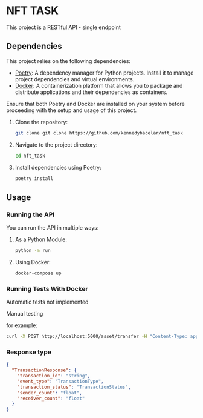 # NFT TASK

This project is a RESTful API - single endpoint

## Dependencies

This project relies on the following dependencies:

- [Poetry](https://python-poetry.org/): A dependency manager for Python projects. Install it to manage project dependencies and virtual environments.
- [Docker](https://www.docker.com/): A containerization platform that allows you to package and distribute applications and their dependencies as containers.

Ensure that both Poetry and Docker are installed on your system before proceeding with the setup and usage of this project.

1. Clone the repository:

   ```bash
   git clone git clone https://github.com/kennedybacelar/nft_task

2. Navigate to the project directory:

    ```bash
    cd nft_task
    
3. Install dependencies using Poetry:

    ```bash
    poetry install

## Usage


### Running the API

You can run the API in multiple ways:

1. As a Python Module:

    ```bash
    python -m run

2. Using Docker:

    ```bash
    docker-compose up

### Running Tests With Docker

Automatic tests not implemented

Manual testing 

for example:

```bash
curl -X POST http://localhost:5000/asset/transfer -H "Content-Type: application/json" -d '{"token_id": 123456, "blockchain_symbol": "bnb", "from_address": "0x1a2b3c4d5e6f7a8b9c0d1e2f3a4b5c6d7aaabbb1", "to_address": "0x1a2b3c4d5e6f7a8b9c0d1e2f3a4b5c6d7cccddd2"}'
```

### Response type

```json
{
  "TransactionResponse": {
    "transaction_id": "string",
    "event_type": "TransactionType",
    "transaction_status": "TransactionStatus",
    "sender_count": "float",
    "receiver_count": "float"
  }
}